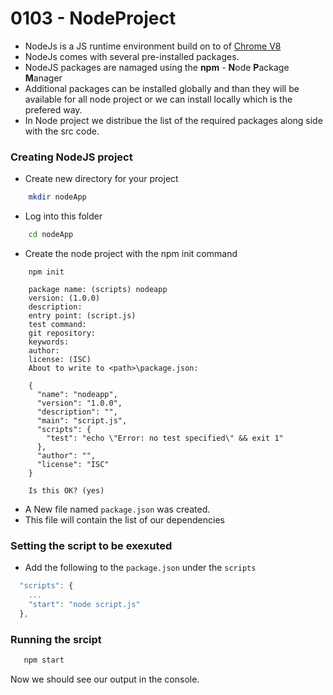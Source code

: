 # 0103 - NodeProject

- NodeJs is a JS runtime environment build on to of [Chrome V8](https://github.com/v8/v8) 
- NodeJs comes with several pre-installed packages.
- NodeJS packages are namaged using the **npm** - **N**ode **P**ackage **M**anager
- Additional packages can be installed globally and than they will be available for all node project or we can install locally which is the prefered way. 
- In Node project we distribue the list of the required packages along side with the src code.

### Creating NodeJS project
- Create new directory for your project
```bash
    mkdir nodeApp
```
- Log into this folder
```bash
    cd nodeApp
```
- Create the node project with the npm init command
```
    npm init

    package name: (scripts) nodeapp
    version: (1.0.0)
    description:
    entry point: (script.js)
    test command:
    git repository:
    keywords:
    author:
    license: (ISC)
    About to write to <path>\package.json:

    {
      "name": "nodeapp",
      "version": "1.0.0",
      "description": "",
      "main": "script.js",
      "scripts": {
        "test": "echo \"Error: no test specified\" && exit 1"
      },
      "author": "",
      "license": "ISC"
    }

    Is this OK? (yes)
```

- A New file named `package.json` was created.
- This file will contain the list of our dependencies

### Setting the script to be exexuted
- Add the following to the `package.json` under the `scripts`
```js
  "scripts": {
    ... 
    "start": "node script.js"
  },
```
### Running the srcipt
```js
   npm start
```

Now we should see our output in the console.